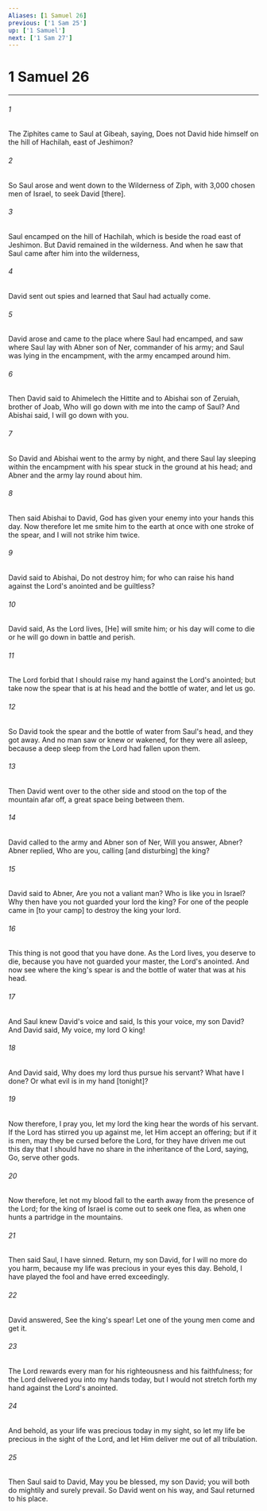 ```yaml
---
Aliases: [1 Samuel 26]
previous: ['1 Sam 25']
up: ['1 Samuel']
next: ['1 Sam 27']
---
```

# 1 Samuel 26

***














###### 1 






The Ziphites came to Saul at Gibeah, saying, Does not David hide himself on the hill of Hachilah, east of Jeshimon? 













###### 2 






So Saul arose and went down to the Wilderness of Ziph, with 3,000 chosen men of Israel, to seek David [there]. 













###### 3 






Saul encamped on the hill of Hachilah, which is beside the road east of Jeshimon. But David remained in the wilderness. And when he saw that Saul came after him into the wilderness, 













###### 4 






David sent out spies and learned that Saul had actually come. 













###### 5 






David arose and came to the place where Saul had encamped, and saw where Saul lay with Abner son of Ner, commander of his army; and Saul was lying in the encampment, with the army encamped around him. 













###### 6 






Then David said to Ahimelech the Hittite and to Abishai son of Zeruiah, brother of Joab, Who will go down with me into the camp of Saul? And Abishai said, I will go down with you. 













###### 7 






So David and Abishai went to the army by night, and there Saul lay sleeping within the encampment with his spear stuck in the ground at his head; and Abner and the army lay round about him. 













###### 8 






Then said Abishai to David, God has given your enemy into your hands this day. Now therefore let me smite him to the earth at once with one stroke of the spear, and I will not strike him twice. 













###### 9 






David said to Abishai, Do not destroy him; for who can raise his hand against the Lord's anointed and be guiltless? 













###### 10 






David said, As the Lord lives, [He] will smite him; or his day will come to die or he will go down in battle and perish. 













###### 11 






The Lord forbid that I should raise my hand against the Lord's anointed; but take now the spear that is at his head and the bottle of water, and let us go. 













###### 12 






So David took the spear and the bottle of water from Saul's head, and they got away. And no man saw or knew or wakened, for they were all asleep, because a deep sleep from the Lord had fallen upon them. 













###### 13 






Then David went over to the other side and stood on the top of the mountain afar off, a great space being between them. 













###### 14 






David called to the army and Abner son of Ner, Will you answer, Abner? Abner replied, Who are you, calling [and disturbing] the king? 













###### 15 






David said to Abner, Are you not a valiant man? Who is like you in Israel? Why then have you not guarded your lord the king? For one of the people came in [to your camp] to destroy the king your lord. 













###### 16 






This thing is not good that you have done. As the Lord lives, you deserve to die, because you have not guarded your master, the Lord's anointed. And now see where the king's spear is and the bottle of water that was at his head. 













###### 17 






And Saul knew David's voice and said, Is this your voice, my son David? And David said, My voice, my lord O king! 













###### 18 






And David said, Why does my lord thus pursue his servant? What have I done? Or what evil is in my hand [tonight]? 













###### 19 






Now therefore, I pray you, let my lord the king hear the words of his servant. If the Lord has stirred you up against me, let Him accept an offering; but if it is men, may they be cursed before the Lord, for they have driven me out this day that I should have no share in the inheritance of the Lord, saying, Go, serve other gods. 













###### 20 






Now therefore, let not my blood fall to the earth away from the presence of the Lord; for the king of Israel is come out to seek one flea, as when one hunts a partridge in the mountains. 













###### 21 






Then said Saul, I have sinned. Return, my son David, for I will no more do you harm, because my life was precious in your eyes this day. Behold, I have played the fool and have erred exceedingly. 













###### 22 






David answered, See the king's spear! Let one of the young men come and get it. 













###### 23 






The Lord rewards every man for his righteousness and his faithfulness; for the Lord delivered you into my hands today, but I would not stretch forth my hand against the Lord's anointed. 













###### 24 






And behold, as your life was precious today in my sight, so let my life be precious in the sight of the Lord, and let Him deliver me out of all tribulation. 













###### 25 






Then Saul said to David, May you be blessed, my son David; you will both do mightily and surely prevail. So David went on his way, and Saul returned to his place.
